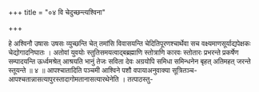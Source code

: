 +++
title = "०४ वि चेदुच्छन्त्यश्विना"

+++

हे अश्विनौ उषासः उषसः व्युच्छन्ति चेत् तमांसि विवासयन्ति चेदितिपूरणश्चार्थेवा सच वक्ष्यमाणसूर्याद्यपेक्षकः चेद्योगादनिघातः । अतोवां युवयोः स्तुतिसमयत्वाद्बब्रह्माणि स्तोत्राणि कारवः स्तोतारः प्रभरन्ते प्रकर्षेण सम्पादयन्ति ऊर्ध्वमश्रेत् आश्रयति भानुं तेजः सविता देवः अग्रयोपि समिधा समिन्धनेन बृहत् अतिमहत् जरन्ते स्तूयन्ते ॥ ४ ॥ आपश्चातादिति पञ्चमी आश्विने पशौ वपायाअनुवाक्या सूत्रितञ्च-आपश्चतान्नासत्यापुरस्तादागोमतानासत्यारथेनेति । तत्पाठस्तु-